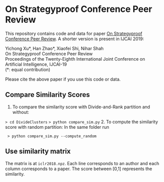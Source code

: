 # On Strategyproof Conference Peer Review
This repository contains code and data for paper [On Strategyproof Conference Peer Review](https://arxiv.org/pdf/1806.06266.pdf). A shorter version is present in IJCAI 2019:

Yichong Xu\*, Han Zhao\*, Xiaofei Shi, Nihar Shah <br/>
On Strategyproof Conference Peer Review</br>
Proceedings of the Twenty-Eighth International Joint Conference on Artificial Intelligence, IJCAI-19</br>
​(\*: equal contribution) </br>

Please cite the above paper if you use this code or data. 

## Compare Similarity Scores
1. To compare the similarity score with Divide-and-Rank partition and without:

``` > cd DivideClusters ```
``` > python compare_sim.py ```
2. To compute the similarity score with random partition: In the same folder run

``` > python compare_sim.py --compute_random```

## Use similarity matrix

The matrix is at ```iclr2018.npz```. Each line corresponds to an author and each column corresponds to a paper. The score between [0,1] represents the similarity.


